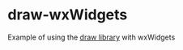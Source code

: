 # draw-wxWidgets
Example of using the [draw library](https://github.com/vsergey3d/draw/) with wxWidgets
